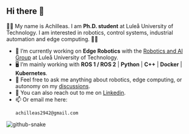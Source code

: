## Hi there 👋

👨‍🎓 My name is Achilleas. I am **Ph.D. student** at Luleå University of Technology. I am interested in robotics, control systems, industrial automation and edge computing. 👨‍🔧

- 🦾 I’m currently working on **Edge Robotics** with the [Robotics and AI Group](https://github.com/LTU-RAI) at Luleå University of Technology.
- 🖥️ I’m mainly working with **ROS 1 / ROS 2** | **Python** | **C++** | **Docker** | **Kubernetes**.
- 💬 Feel free to ask me anything about robotics, edge computing, or autonomy on my [discussions](https://github.com/achilleas2942/achilleas2942/discussions).
- 💼 You can also reach out to me on [Linkedin](https://www.linkedin.com/in/seisa/).
- 📫 Or email me here:
  ```
  achilleas2942@gmail.com
  ```
<picture>
  <source media="(prefers-color-scheme: dark)" srcset="https://github.com/achilleas2942/achilleas2942/blob/output/github-contribution-grid-snake-dark.svg" />
  <source media="(prefers-color-scheme: light)" srcset="https://github.com/achilleas2942/achilleas2942/blob/output/github-contribution-grid-snake.svg" />
  <img alt="github-snake" src="github-snake.svg" />
</picture>